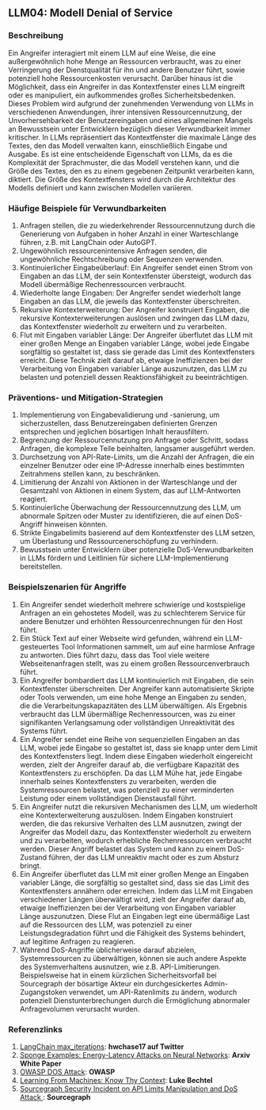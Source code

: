 ## LLM04: Modell Denial of Service

### Beschreibung

Ein Angreifer interagiert mit einem LLM auf eine Weise, die eine außergewöhnlich hohe Menge an Ressourcen verbraucht, was zu einer Verringerung der Dienstqualität für ihn und andere Benutzer führt, sowie potenziell hohe Ressourcenkosten verursacht. Darüber hinaus ist die Möglichkeit, dass ein Angreifer in das Kontextfenster eines LLM eingreift oder es manipuliert, ein aufkommendes großes Sicherheitsbedenken. Dieses Problem wird aufgrund der zunehmenden Verwendung von LLMs in verschiedenen Anwendungen, ihrer intensiven Ressourcennutzung, der Unvorhersehbarkeit der Benutzereingaben und eines allgemeinen Mangels an Bewusstsein unter Entwicklern bezüglich dieser Verwundbarkeit immer kritischer. In LLMs repräsentiert das Kontextfenster die maximale Länge des Textes, den das Modell verwalten kann, einschließlich Eingabe und Ausgabe. Es ist eine entscheidende Eigenschaft von LLMs, da es die Komplexität der Sprachmuster, die das Modell verstehen kann, und die Größe des Textes, den es zu einem gegebenen Zeitpunkt verarbeiten kann, diktiert. Die Größe des Kontextfensters wird durch die Architektur des Modells definiert und kann zwischen Modellen variieren.

### Häufige Beispiele für Verwundbarkeiten

1. Anfragen stellen, die zu wiederkehrender Ressourcennutzung durch die Generierung von Aufgaben in hoher Anzahl in einer Warteschlange führen, z.B. mit LangChain oder AutoGPT.
2. Ungewöhnlich ressourcenintensive Anfragen senden, die ungewöhnliche Rechtschreibung oder Sequenzen verwenden.
3. Kontinuierlicher Eingabeüberlauf: Ein Angreifer sendet einen Strom von Eingaben an das LLM, der sein Kontextfenster übersteigt, wodurch das Modell übermäßige Rechenressourcen verbraucht.
4. Wiederholte lange Eingaben: Der Angreifer sendet wiederholt lange Eingaben an das LLM, die jeweils das Kontextfenster überschreiten.
5. Rekursive Kontexterweiterung: Der Angreifer konstruiert Eingaben, die rekursive Kontexterweiterungen auslösen und zwingen das LLM dazu, das Kontextfenster wiederholt zu erweitern und zu verarbeiten.
6. Flut mit Eingaben variabler Länge: Der Angreifer überflutet das LLM mit einer großen Menge an Eingaben variabler Länge, wobei jede Eingabe sorgfältig so gestaltet ist, dass sie gerade das Limit des Kontextfensters erreicht. Diese Technik zielt darauf ab, etwaige Ineffizienzen bei der Verarbeitung von Eingaben variabler Länge auszunutzen, das LLM zu belasten und potenziell dessen Reaktionsfähigkeit zu beeinträchtigen.

### Präventions- und Mitigation-Strategien

1. Implementierung von Eingabevalidierung und -sanierung, um sicherzustellen, dass Benutzereingaben definierten Grenzen entsprechen und jeglichen bösartigen Inhalt herausfiltern.
2. Begrenzung der Ressourcennutzung pro Anfrage oder Schritt, sodass Anfragen, die komplexe Teile beinhalten, langsamer ausgeführt werden.
3. Durchsetzung von API-Rate-Limits, um die Anzahl der Anfragen, die ein einzelner Benutzer oder eine IP-Adresse innerhalb eines bestimmten Zeitrahmens stellen kann, zu beschränken.
4. Limitierung der Anzahl von Aktionen in der Warteschlange und der Gesamtzahl von Aktionen in einem System, das auf LLM-Antworten reagiert.
5. Kontinuierliche Überwachung der Ressourcennutzung des LLM, um abnormale Spitzen oder Muster zu identifizieren, die auf einen DoS-Angriff hinweisen könnten.
6. Strikte Eingabelimits basierend auf dem Kontextfenster des LLM setzen, um Überlastung und Ressourcenerschöpfung zu verhindern.
7. Bewusstsein unter Entwicklern über potenzielle DoS-Verwundbarkeiten in LLMs fördern und Leitlinien für sichere LLM-Implementierung bereitstellen.

### Beispielszenarien für Angriffe

1. Ein Angreifer sendet wiederholt mehrere schwierige und kostspielige Anfragen an ein gehostetes Modell, was zu schlechterem Service für andere Benutzer und erhöhten Ressourcenrechnungen für den Host führt.
2. Ein Stück Text auf einer Webseite wird gefunden, während ein LLM-gesteuertes Tool Informationen sammelt, um auf eine harmlose Anfrage zu antworten. Dies führt dazu, dass das Tool viele weitere Webseitenanfragen stellt, was zu einem großen Ressourcenverbrauch führt.
3. Ein Angreifer bombardiert das LLM kontinuierlich mit Eingaben, die sein Kontextfenster überschreiten. Der Angreifer kann automatisierte Skripte oder Tools verwenden, um eine hohe Menge an Eingaben zu senden, die die Verarbeitungskapazitäten des LLM überwältigen. Als Ergebnis verbraucht das LLM übermäßige Rechenressourcen, was zu einer signifikanten Verlangsamung oder vollständigen Unreaktivität des Systems führt.
4. Ein Angreifer sendet eine Reihe von sequenziellen Eingaben an das LLM, wobei jede Eingabe so gestaltet ist, dass sie knapp unter dem Limit des Kontextfensters liegt. Indem diese Eingaben wiederholt eingereicht werden, zielt der Angreifer darauf ab, die verfügbare Kapazität des Kontextfensters zu erschöpfen. Da das LLM Mühe hat, jede Eingabe innerhalb seines Kontextfensters zu verarbeiten, werden die Systemressourcen belastet, was potenziell zu einer verminderten Leistung oder einem vollständigen Dienstausfall führt.
5. Ein Angreifer nutzt die rekursiven Mechanismen des LLM, um wiederholt eine Kontexterweiterung auszulösen. Indem Eingaben konstruiert werden, die das rekursive Verhalten des LLM ausnutzen, zwingt der Angreifer das Modell dazu, das Kontextfenster wiederholt zu erweitern und zu verarbeiten, wodurch erhebliche Rechenressourcen verbraucht werden. Dieser Angriff belastet das System und kann zu einem DoS-Zustand führen, der das LLM unreaktiv macht oder es zum Absturz bringt.
6. Ein Angreifer überflutet das LLM mit einer großen Menge an Eingaben variabler Länge, die sorgfältig so gestaltet sind, dass sie das Limit des Kontextfensters annähern oder erreichen. Indem das LLM mit Eingaben verschiedener Längen überwältigt wird, zielt der Angreifer darauf ab, etwaige Ineffizienzen bei der Verarbeitung von Eingaben variabler Länge auszunutzen. Diese Flut an Eingaben legt eine übermäßige Last auf die Ressourcen des LLM, was potenziell zu einer Leistungsdegradation führt und die Fähigkeit des Systems behindert, auf legitime Anfragen zu reagieren.
7. Während DoS-Angriffe üblicherweise darauf abzielen, Systemressourcen zu überwältigen, können sie auch andere Aspekte des Systemverhaltens ausnutzen, wie z.B. API-Limitierungen. Beispielsweise hat in einem kürzlichen Sicherheitsvorfall bei Sourcegraph der bösartige Akteur ein durchgesickertes Admin-Zugangstoken verwendet, um API-Ratenlimits zu ändern, wodurch potenziell Dienstunterbrechungen durch die Ermöglichung abnormaler Anfragevolumen verursacht wurden.

### Referenzlinks

1. [LangChain max_iterations](https://twitter.com/hwchase17/status/1608467493877579777): **hwchase17 auf Twitter**
2. [Sponge Examples: Energy-Latency Attacks on Neural Networks](https://arxiv.org/abs/2006.03463): **Arxiv White Paper**
3. [OWASP DOS Attack](https://owasp.org/www-community/attacks/Denial_of_Service): **OWASP**
4. [Learning From Machines: Know Thy Context](https://lukebechtel.com/blog/lfm-know-thy-context): **Luke Bechtel**
5. [Sourcegraph Security Incident on API Limits Manipulation and DoS Attack ](https://about.sourcegraph.com/blog/security-update-august-2023): **Sourcegraph**
